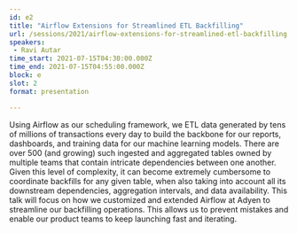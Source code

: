 ```yaml
---
id: e2
title: "Airflow Extensions for Streamlined ETL Backfilling"
url: /sessions/2021/airflow-extensions-for-streamlined-etl-backfilling
speakers:
 - Ravi Autar
time_start: 2021-07-15T04:30:00.000Z
time_end: 2021-07-15T04:55:00.000Z
block: e
slot: 2
format: presentation

---
```


Using Airflow as our scheduling framework, we ETL data generated by tens of millions of transactions every day to build the backbone for our reports, dashboards, and training data for our machine learning models. There are over 500 (and growing) such ingested and aggregated tables owned by multiple teams that contain intricate dependencies between one another. Given this level of complexity, it can become extremely cumbersome to coordinate backfills for any given table, when also taking into account all its downstream dependencies, aggregation intervals, and data availability. This talk will focus on how we customized and extended Airflow at Adyen to streamline our backfilling operations. This allows us to prevent mistakes and enable our product teams to keep launching fast and iterating.
